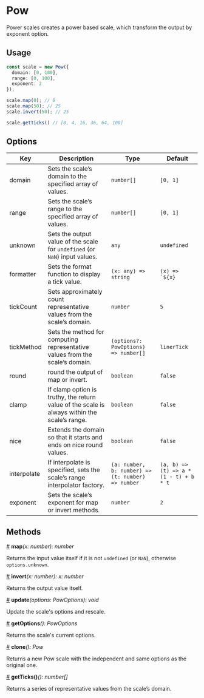 # Pow

Power scales creates a power based scale, which transform the output by exponent option.

## Usage

```ts
const scale = new Pow({
  domain: [0, 100],
  range: [0, 100],
  exponent: 2
});

scale.map(0); // 0
scale.map(50); // 25
scale.invert(50); // 25

scale.getTicks() // [0, 4, 16, 36, 64, 100]
```

## Options

| Key | Description | Type | Default|  
| ----| ----------- | -----| -------|
| domain | Sets the scale’s domain to the specified array of values. | `number[]` | `[0, 1]` |
| range | Sets the scale’s range to the specified array of values. | `number[]` | `[0, 1]` |
| unknown | Sets the output value of the scale for `undefined` (or `NaN`) input values. | `any` | `undefined` |
| formatter | Sets the format function to display a tick value. | `(x: any) => string` | ```(x) => `${x}```|
| tickCount | Sets approximately count representative values from the scale’s domain. | `number` | `5` |
| tickMethod | Sets the method for computing representative values from the scale’s domain. | `(options?: PowOptions) => number[]` | `linerTick` |
| round | round the output of map or invert. | `boolean` | `false` |
| clamp | If clamp option is truthy, the return value of the scale is always within the scale’s range. | `boolean` | `false` |
| nice | Extends the domain so that it starts and ends on nice round values. | `boolean` | `false` |
| interpolate | If interpolate is specified, sets the scale’s range interpolator factory. | `(a: number, b: number) => (t: number) => number` | `(a, b) => (t) => a * (1 - t) + b * t` |
| exponent | Sets the scale’s exponent for map or invert methods. | `number` | `2` |

## Methods

<a name="Pow_map" href="#Pow_map">#</a> **map**<i>(x: number): number</i>

Returns the input value itself if it is not `undefined` (or `NaN`), otherwise `options.unknown`.

<a name="Pow_invert" href="#Pow_invert">#</a> **invert**<i>(x: number): x: number</i>

Returns the output value itself.

<a name="Pow_update" href="#Pow_update">#</a> **update**<i>(options: PowOptions): void</i>

Update the scale's options and rescale.

<a name="Pow_getOptions" href="#Pow_getOptions">#</a> **getOptions**<i>(): PowOptions</i>

Returns the scale's current options.

<a name="Pow_clone" href="#Pow_clone">#</a> **clone**<i>(): Pow</i>

Returns a new Pow scale with the independent and same options as the original one.

<a name="Pow_get_ticks" href="#Pow_get_ticks">#</a> **getTicks()**<i>(): number[]</i>

Returns a series of representative values from the scale’s domain.
